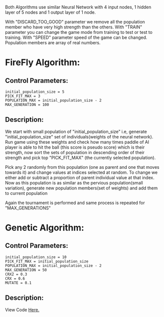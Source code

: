 Both Algorithms use similar Neural Network with 4 input nodes, 1 hidden layer of 5 nodes and 1 output layer of 1 node.

With "DISCARD_TOO_GOOD" parameter we remove all the population member who have very high strength than the others.
With "TRAIN" parameter you can change the game mode from training to test or test to training.
With "SPEED" parameter speed of the game can be changed.
Population members are array of real numbers.


# FireFly Algorithm:
## Control Parameters: 
	initial_population_size = 5
	PICK_FIT_MAX = 3
	POPULATION_MAX = initial_population_size - 2
	MAX_GENERATION = 100

## Description:

We start with small population of "initial_population_size" i.e, generate "initial_population_size" set of individuals(weights of the neural network). Run game using these weights and check how many times paddle of AI player is able to hit the ball (this score is pseudo score) which is their strength, now sort the sets of population in descending order of their strength and pick top "PICK_FIT_MAX" (the currently selected population). 

Pick any 2 randomly from this population (one as parent and one that moves towards it) and change values at indices selected at random. To change we either add or subtract a proportion of parent individual value at that index.
Now as this population is as similar as the pervious population(small variation), generate new population members(set of weights)
and add them to current population

Again the tournament is performed and same process is repeated for "MAX_GENERATIONS"


# Genetic Algorithm:  
## Control Parameters:
	initial_population_size = 10
	PICK_FIT_MAX = initial_population_size
	POPULATION_MAX = initial_population_size - 2
	MAX_GENERATION = 50
	CRX2 = 0.3
	CRX = 0.6
	MUTATE = 0.1
## Description:

View Code <a href="https://github.com/guinex/FirePong/blob/master">Here. </a>
